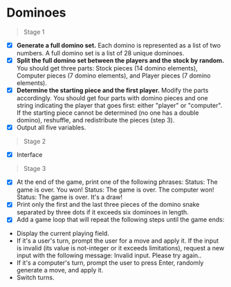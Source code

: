 # Dominoes
> Stage 1
- [X] **Generate a full domino set.** Each domino is represented as a list of two numbers. A full domino set is a list of 28 unique dominoes.
- [X] **Split the full domino set between the players and the stock by random.** 
You should get three parts: Stock pieces (14 domino elements), Computer pieces (7 domino elements), and Player pieces (7 domino elements).
- [X] **Determine the starting piece and the first player.** Modify the parts accordingly. 
You should get four parts with domino pieces and one string indicating the player that goes first: either "player" or "computer".
If the starting piece cannot be determined (no one has a double domino), reshuffle, and redistribute the pieces (step 3).
- [X] Output all five variables.
> Stage 2
- [x] Interface
> Stage 3
- [x] At the end of the game, print one of the following phrases:
Status: The game is over. You won!
Status: The game is over. The computer won!
Status: The game is over. It's a draw!
- [x] Print only the first and the last three pieces of the domino snake separated by three dots if it exceeds six dominoes in length.
- [x] Add a game loop that will repeat the following steps until the game ends:
- Display the current playing field.
- If it's a user's turn, prompt the user for a move and apply it. If the input is invalid (its value is not-integer or it exceeds limitations), request a new input with the following message: Invalid input. Please try again..
- If it's a computer's turn, prompt the user to press Enter, randomly generate a move, and apply it.
- Switch turns.
